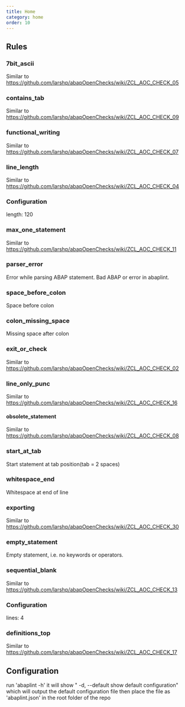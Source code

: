 ```yaml
---
title: Home
category: home
order: 10
---
```


## Rules

### 7bit_ascii
Similar to https://github.com/larshp/abapOpenChecks/wiki/ZCL_AOC_CHECK_05

### contains_tab
Similar to https://github.com/larshp/abapOpenChecks/wiki/ZCL_AOC_CHECK_09

### functional_writing
Similar to https://github.com/larshp/abapOpenChecks/wiki/ZCL_AOC_CHECK_07

### line_length
Similar to https://github.com/larshp/abapOpenChecks/wiki/ZCL_AOC_CHECK_04

### Configuration
length: 120

### max_one_statement
Similar to https://github.com/larshp/abapOpenChecks/wiki/ZCL_AOC_CHECK_11

### parser_error
Error while parsing ABAP statement. Bad ABAP or error in abaplint.

### space_before_colon
Space before colon

### colon_missing_space
Missing space after colon

### exit_or_check
Similar to https://github.com/larshp/abapOpenChecks/wiki/ZCL_AOC_CHECK_02

### line_only_punc
Similar to https://github.com/larshp/abapOpenChecks/wiki/ZCL_AOC_CHECK_16

#### obsolete_statement
Similar to https://github.com/larshp/abapOpenChecks/wiki/ZCL_AOC_CHECK_08

### start_at_tab
Start statement at tab position(tab = 2 spaces)

### whitespace_end
Whitespace at end of line

### exporting
Similar to https://github.com/larshp/abapOpenChecks/wiki/ZCL_AOC_CHECK_30

### empty_statement
Empty statement, i.e. no keywords or operators.

### sequential_blank
Similar to https://github.com/larshp/abapOpenChecks/wiki/ZCL_AOC_CHECK_13

### Configuration
lines: 4

### definitions_top
Similar to https://github.com/larshp/abapOpenChecks/wiki/ZCL_AOC_CHECK_17

## Configuration

run 'abaplint -h'
it will show "  -d, --default    show default configuration" which will output the default configuration file
then place the file as 'abaplint.json' in the root folder of the repo